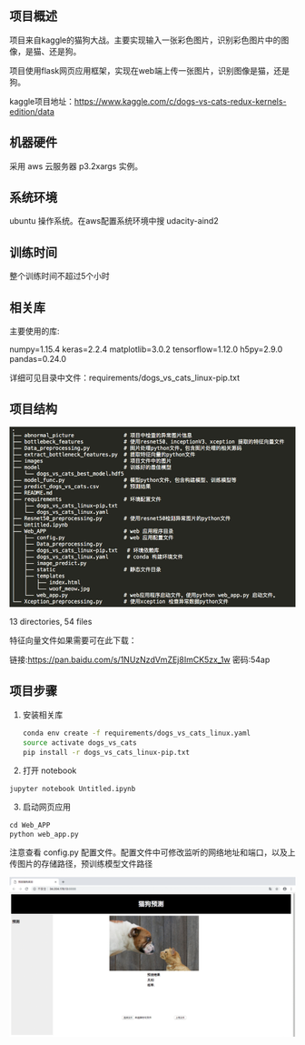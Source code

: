 ## 项目概述

项目来自kaggle的猫狗大战。主要实现输入一张彩色图片，识别彩色图片中的图像，是猫、还是狗。

项目使用flask网页应用框架，实现在web端上传一张图片，识别图像是猫，还是狗。

kaggle项目地址：https://www.kaggle.com/c/dogs-vs-cats-redux-kernels-edition/data

## 机器硬件

采用 aws 云服务器 p3.2xargs 实例。

## 系统环境

ubuntu 操作系统。在aws配置系统环境中搜 udacity-aind2 

## 训练时间

整个训练时间不超过5个小时

## 相关库

主要使用的库:

numpy=1.15.4
keras=2.2.4
matplotlib=3.0.2
tensorflow=1.12.0
h5py=2.9.0
pandas=0.24.0

详细可见目录中文件：requirements/dogs_vs_cats_linux-pip.txt

## 项目结构

![title](images/project-dir.png)

13 directories, 54 files

特征向量文件如果需要可在此下载：

链接:https://pan.baidu.com/s/1NUzNzdVmZEj8ImCK5zx_1w  密码:54ap

## 项目步骤

1. 安装相关库

	```bash
	conda env create -f requirements/dogs_vs_cats_linux.yaml
	source activate dogs_vs_cats
	pip install -r dogs_vs_cats_linux-pip.txt
	```
2. 打开 notebook

```
jupyter notebook Untitled.ipynb
```

3. 启动网页应用

```
cd Web_APP
python web_app.py
```
注意查看 config.py 配置文件。配置文件中可修改监听的网络地址和端口，以及上传图片的存储路径，预训练模型文件路径

![title](images/web_predict.gif)



